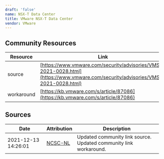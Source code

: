 ```yaml
---
draft: 'false'
name: NSX-T Data Center
title: VMware NSX-T Data Center
vendor: VMware
---
```



## Community Resources
| Resource | Link |
| --- | --- |
| source | [https://www.vmware.com/security/advisories/VMSA-2021-0028.html](https://www.vmware.com/security/advisories/VMSA-2021-0028.html) |
| workaround | [https://kb.vmware.com/s/article/87086](https://kb.vmware.com/s/article/87086) |


## Sources
| Date | Attribution | Description |
| --- | --- | --- |
| 2021-12-13 14:26:01 | [NCSC-NL](https://github.com/NCSC-NL/log4shell/blob/main/software/README.md) | Updated community link source. Updated community link workaround.  |
